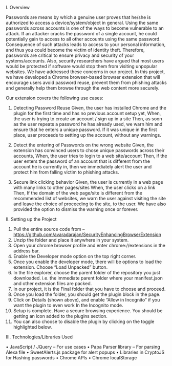 I. Overview

Passwords are means by which a genuine user proves that he/she is authorized to access a device/system/object in general. Using the same passwords across accounts is one of the ways to become vulnerable to an attack. If an attacker cracks the password of a single account, he could potentially gain to access to all other accounts using the same password. Consequence of such attacks leads to access to your personal information, and thus you could become the victim of identity theft. Therefore, passwords are critical to ensure privacy and security of your systems/accounts.
Also, security researchers have argued that most users would be protected if software would stop them from visiting unpopular websites. We have addressed these concerns in our project.
In this project, we have developed a Chrome browser-based browser extension that will encourage users avoid password reuse, prevent them from phishing attacks and generally help them browse through the web content more securely.

Our extension covers the following use cases:
1) Detecting Password Reuse
Given, the user has installed Chrome and the plugin for the first time and has no previous account setup yet,
When, the user is trying to create an account / sign up in a site
Then, as soon as the user repeats a password he has already used, we warn him and ensure that he enters a unique password. If it was unique in the first place, user proceeds to setting up the account, without any warnings.
2) Detect the entering of Passwords on the wrong website
Given, the extension has convinced users to chose unique passwords across their accounts,
When, the user tries to login to a web site/account
Then, if the user enters the password of an account that is different from the account he is currently in, then we immediately alert the user and protect him from falling victim to phishing attacks.

3) Secure link clicking behavior
Given, the user is currently in a web page with many links to other pages/sites
When, the user clicks on a link
Then, If the domain of the web page/site is different from the recommended list of websites, we warn the user against visiting the site and leave the choice of proceeding to the site, to the user. We have also provided the option to dismiss the warning once or forever.


II. Setting up the Project

1. Pull the entire source code from – 
https://github.com/avaradarajan/SecurityEnhancingBrowserExtension
2. Unzip the folder and place it anywhere in your system.
3. Open your chrome browser profile and enter chrome://extensions in the address bar.
4. Enable the Developer mode option on the top right corner.
5. Once you enable the developer mode, there will be options to load the extension. Choose “Load Unpacked” button.
6. In the file explorer, choose the parent folder of the repository you just downloaded. i.e. the immediate parent folder where your manifest.json and other extension files are packed. 
7. In our project, it is the Final folder that you have to choose and proceed.
8. Once you load the folder, you should get the plugin block in the page.
9. Click on Details (shown above), and enable “Allow in Incognito” if you want the plugin to even work In the Incognito mode.
10. Setup is complete. Have a secure browsing experience.
You should be getting an icon added to the plugins section.
11. You can also choose to disable the plugin by clicking on the toggle highlighted below.


III. Technologies/Libraries Used

• JavaScript / JQuery – For use cases
• Papa Parser library – For parsing Alexa file
• SweetAlerts.js package for alert popups
• Libraries in CryptoJS for Hashing passwords
• Chrome APIs 
• Chrome localStorage




